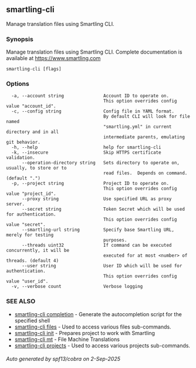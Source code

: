 ## smartling-cli

Manage translation files using Smartling CLI.

### Synopsis

Manage translation files using Smartling CLI.
                Complete documentation is available at https://www.smartling.com

```
smartling-cli [flags]
```

### Options

```
  -a, --account string               Account ID to operate on.
                                     This option overrides config value "account_id".
  -c, --config string                Config file in YAML format.
                                     By default CLI will look for file named
                                     "smartling.yml" in current directory and in all
                                     intermediate parents, emulating git behavior.
  -h, --help                         help for smartling-cli
  -k, --insecure                     Skip HTTPS certificate validation.
      --operation-directory string   Sets directory to operate on, usually, to store or to
                                     read files.  Depends on command. (default ".")
  -p, --project string               Project ID to operate on.
                                     This option overrides config value "project_id".
      --proxy string                 Use specified URL as proxy server.
      --secret string                Token Secret which will be used for authentication.
                                     This option overrides config value "secret".
      --smartling-url string         Specify base Smartling URL, merely for testing
                                     purposes.
      --threads uint32               If command can be executed concurrently, it will be
                                     executed for at most <number> of threads. (default 4)
      --user string                  User ID which will be used for authentication.
                                     This option overrides config value "user_id".
  -v, --verbose count                Verbose logging
```

### SEE ALSO

* [smartling-cli completion](smartling-cli_completion.md)	 - Generate the autocompletion script for the specified shell
* [smartling-cli files](smartling-cli_files.md)	 - Used to access various files sub-commands.
* [smartling-cli init](smartling-cli_init.md)	 - Prepares project to work with Smartling
* [smartling-cli mt](smartling-cli_mt.md)	 - File Machine Translations
* [smartling-cli projects](smartling-cli_projects.md)	 - Used to access various projects sub-commands.

###### Auto generated by spf13/cobra on 2-Sep-2025
